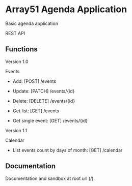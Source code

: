 Array51 Agenda Application
========================

Basic agenda application

REST API

Functions
--------------

Version 1.0

Events

  * Add: [POST] /events

  * Update: [PATCH] /events/{id}

  * Delete: [DELETE] /events/{id}

  * Get list: [GET] /events

  * Get single event: [GET] /events/{id}


Version 1.1

Calendar

  * List events count by days of month: [GET] /calendar


Documentation
--------------

Documentation and sandbox at root url (/).
